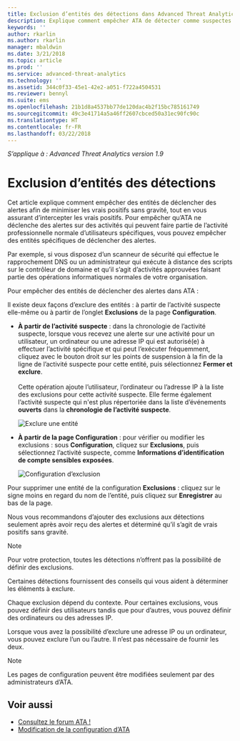 ```yaml
---
title: Exclusion d’entités des détections dans Advanced Threat Analytics | Microsoft Docs
description: Explique comment empêcher ATA de détecter comme suspectes les activités d’une entité spécifique
keywords: ''
author: rkarlin
ms.author: rkarlin
manager: mbaldwin
ms.date: 3/21/2018
ms.topic: article
ms.prod: ''
ms.service: advanced-threat-analytics
ms.technology: ''
ms.assetid: 344c0f33-45e1-42e2-a051-f722a4504531
ms.reviewer: bennyl
ms.suite: ems
ms.openlocfilehash: 21b1d8a4537bb77de120dac4b2f15bc785161749
ms.sourcegitcommit: 49c3e41714a5a46ff2607cbced50a31ec90fc90c
ms.translationtype: HT
ms.contentlocale: fr-FR
ms.lasthandoff: 03/22/2018
---
```

*S’applique à : Advanced Threat Analytics version 1.9*



# <a name="excluding-entities-from-detections"></a>Exclusion d’entités des détections
Cet article explique comment empêcher des entités de déclencher des alertes afin de minimiser les vrais positifs sans gravité, tout en vous assurant d’intercepter les vrais positifs. Pour empêcher qu’ATA ne déclenche des alertes sur des activités qui peuvent faire partie de l’activité professionnelle normale d’utilisateurs spécifiques, vous pouvez empêcher des entités spécifiques de déclencher des alertes.

Par exemple, si vous disposez d’un scanneur de sécurité qui effectue le rapprochement DNS ou un administrateur qui exécute à distance des scripts sur le contrôleur de domaine et qu’il s’agit d’activités approuvées faisant partie des opérations informatiques normales de votre organisation.

Pour empêcher des entités de déclencher des alertes dans ATA :

Il existe deux façons d’exclure des entités : à partir de l’activité suspecte elle-même ou à partir de l’onglet **Exclusions** de la page **Configuration**.

- **À partir de l’activité suspecte** : dans la chronologie de l’activité suspecte, lorsque vous recevez une alerte sur une activité pour un utilisateur, un ordinateur ou une adresse IP qui est autorisé(e) à effectuer l’activité spécifique et qui peut l’exécuter fréquemment, cliquez avec le bouton droit sur les points de suspension à la fin de la ligne de l’activité suspecte pour cette entité, puis sélectionnez **Fermer et exclure**. <br></br>Cette opération ajoute l’utilisateur, l’ordinateur ou l’adresse IP à la liste des exclusions pour cette activité suspecte. Elle ferme également l’activité suspecte qui n'est plus répertoriée dans la liste d’événements **ouverts** dans la **chronologie de l’activité suspecte**.

    ![Exclure une entité](./media/exclude-in-sa.png)

- **À partir de la page Configuration** : pour vérifier ou modifier les exclusions : sous **Configuration**, cliquez sur **Exclusions**, puis sélectionnez l’activité suspecte, comme **Informations d’identification de compte sensibles exposées**.

    ![Configuration d’exclusion](./media/exclusions-config-page.png)

Pour supprimer une entité de la configuration **Exclusions** : cliquez sur le signe moins en regard du nom de l’entité, puis cliquez sur **Enregistrer** au bas de la page.

Nous vous recommandons d’ajouter des exclusions aux détections seulement après avoir reçu des alertes et déterminé qu’il s’agit de vrais positifs sans gravité. 

> [!NOTE]
> Pour votre protection, toutes les détections n’offrent pas la possibilité de définir des exclusions. 

Certaines détections fournissent des conseils qui vous aident à déterminer les éléments à exclure. 

Chaque exclusion dépend du contexte. Pour certaines exclusions, vous pouvez définir des utilisateurs tandis que pour d’autres, vous pouvez définir des ordinateurs ou des adresses IP. 

Lorsque vous avez la possibilité d’exclure une adresse IP ou un ordinateur, vous pouvez exclure l’un ou l’autre. Il n’est pas nécessaire de fournir les deux.

> [!NOTE]
> Les pages de configuration peuvent être modifiées seulement par des administrateurs d’ATA.


## <a name="see-also"></a>Voir aussi
- [Consultez le forum ATA !](https://social.technet.microsoft.com/Forums/security/home?forum=mata)
- [Modification de la configuration d’ATA](modifying-ata-center-configuration.md)
